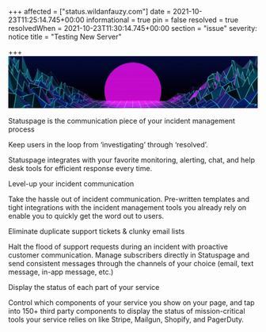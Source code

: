 +++
affected = ["status.wildanfauzy.com"]
date = 2021-10-23T11:25:14.745+00:00
informational = true
pin = false
resolved = true
resolvedWhen = 2021-10-23T11:30:14.745+00:00
section = "issue"
severity: notice
title = "Testing New Server"

+++
![](/img/wallpaperdog-1764.jpg)

Statuspage is the communication piece of your incident management process

Keep users in the loop from ‘investigating’ through ‘resolved’.

Statuspage integrates with your favorite monitoring, alerting, chat, and help desk tools for efficient response every time.

Level-up your incident communication

Take the hassle out of incident communication. Pre-written templates and tight integrations with the incident management tools you already rely on enable you to quickly get the word out to users.

Eliminate duplicate support tickets & clunky email lists

Halt the flood of support requests during an incident with proactive customer communication. Manage subscribers directly in Statuspage and send consistent messages through the channels of your choice (email, text message, in-app message, etc.)

Display the status of each part of your service

Control which components of your service you show on your page, and tap into 150+ third party components to display the status of mission-critical tools your service relies on like Stripe, Mailgun, Shopify, and PagerDuty.
